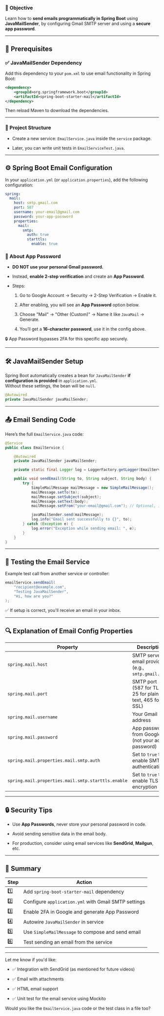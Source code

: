 
### 🔧 **Objective**

Learn how to **send emails programmatically in Spring Boot** using **JavaMailSender**, by configuring Gmail SMTP server and using a **secure app password**.

---

## 🧱 Prerequisites

### ✅ JavaMailSender Dependency

Add this dependency to your `pom.xml` to use email functionality in Spring Boot:

```xml
<dependency>
    <groupId>org.springframework.boot</groupId>
    <artifactId>spring-boot-starter-mail</artifactId>
</dependency>
```

Then reload Maven to download the dependencies.

---

### 📁 Project Structure

- Create a new service: `EmailService.java` inside the `service` package.
    
- Later, you can write unit tests in `EmailServiceTest.java`.
    

---

## ⚙️ Spring Boot Email Configuration

In your `application.yml` (or `application.properties`), add the following configuration:

```yaml
spring:
  mail:
    host: smtp.gmail.com
    port: 587
    username: your-email@gmail.com
    password: your-app-password
    properties:
      mail:
        smtp:
          auth: true
          starttls:
            enable: true
```

### 🔐 About App Password

- **DO NOT use your personal Gmail password.**
    
- Instead, **enable 2-step verification** and create an **App Password**.
    
- Steps:
    
    1. Go to Google Account → Security → 2-Step Verification → Enable it.
        
    2. After enabling, you will see an **App Password** option below.
        
    3. Choose "Mail" → "Other (Custom)" → Name it like `JavaMail` → Generate.
        
    4. You’ll get a **16-character password**, use it in the config above.
        

🔒 App Password bypasses 2FA for this specific app securely.

---

## 🛠️ JavaMailSender Setup

Spring Boot automatically creates a bean for `JavaMailSender` **if configuration is provided** in `application.yml`.  
Without these settings, the bean will be `null`.

```java
@Autowired
private JavaMailSender javaMailSender;
```

---

## 📤 Email Sending Code

Here’s the full `EmailService.java` code:

```java
@Service
public class EmailService {

    @Autowired
    private JavaMailSender javaMailSender;

    private static final Logger log = LoggerFactory.getLogger(EmailService.class);

    public void sendEmail(String to, String subject, String body) {
        try {
            SimpleMailMessage mailMessage = new SimpleMailMessage();
            mailMessage.setTo(to);
            mailMessage.setSubject(subject);
            mailMessage.setText(body);
            mailMessage.setFrom("your-email@gmail.com"); // Optional, if already configured

            javaMailSender.send(mailMessage);
            log.info("Email sent successfully to {}", to);
        } catch (Exception e) {
            log.error("Exception while sending email: ", e);
        }
    }
}
```

---

## 🧪 Testing the Email Service

Example test call from another service or controller:

```java
emailService.sendEmail(
    "recipient@example.com",
    "Testing JavaMailSender",
    "Hi, how are you?"
);
```

✅ If setup is correct, you'll receive an email in your inbox.

---

## 🔍 Explanation of Email Config Properties

|Property|Description|
|---|---|
|`spring.mail.host`|SMTP server of email provider (e.g., `smtp.gmail.com`)|
|`spring.mail.port`|SMTP port (587 for TLS, 25 for plain text, 465 for SSL)|
|`spring.mail.username`|Your Gmail address|
|`spring.mail.password`|App password from Google (not your actual password)|
|`spring.mail.properties.mail.smtp.auth`|Set to `true` to enable SMTP authentication|
|`spring.mail.properties.mail.smtp.starttls.enable`|Set to `true` to enable TLS encryption|

---

## 🔒 Security Tips

- Use **App Passwords**, never store your personal password in code.
    
- Avoid sending sensitive data in the email body.
    
- For production, consider using email services like **SendGrid**, **Mailgun**, etc.
    

---

## 🧠 Summary

|Step|Action|
|---|---|
|1️⃣|Add `spring-boot-starter-mail` dependency|
|2️⃣|Configure `application.yml` with Gmail SMTP settings|
|3️⃣|Enable 2FA in Google and generate App Password|
|4️⃣|Autowire `JavaMailSender` in service|
|5️⃣|Use `SimpleMailMessage` to compose and send email|
|6️⃣|Test sending an email from the service|

---

Let me know if you'd like:

- ✅ Integration with SendGrid (as mentioned for future videos)
    
- ✅ Email with attachments
    
- ✅ HTML email support
    
- ✅ Unit test for the email service using Mockito
    

Would you like the `EmailService.java` code or the test class in a file too?